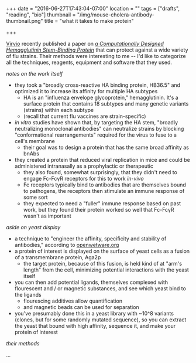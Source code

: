 +++
date = "2016-06-27T17:43:04-07:00"
location = ""
tags = ["drafts", "reading", "bio"]
thumbnail = "/img/mouse-cholera-antibody-thumbnail.png"
title = "what it takes to make protein"

+++

[Virvio](http://www.virvioinc.com/research/) recently published a paper
on [*a Computationally Designed Hemagglutinin Stem-Binding Protein*](http://journals.plos.org/plospathogens/article?id=10.1371/journal.ppat.1005409)
that can protect against a wide variety of flu strains.
Their methods were interesting to me --
I'd like to categorize all the techniques, reagents, equipment and software that they used.

<!--more-->

*notes on the work itself*

* they took a "broadly cross-reactive HA binding protein, HB36.5"
and optimized it to increase its affinity for multiple HA subtypes
  * HA is an "influenza envelope glycoprotein," hemagglutinin.
  It's a surface protein that contains 18 subtypes
  and many genetic variants (strains) within each subtype
  * (recall that current flu vaccines are strain-specific)
* *in vitro* studies have shown that, by targeting the HA stem,
"broadly neutralizing monoclonal antibodies" can neutralize strains
by blocking "conformational rearrangements" required for the virus to fuse to a cell's membrane
  * their goal was to design a protein that has the same broad affinity as bnAbs
* they created a protein that reduced viral replication in mice
and could be administered intranasally as a prophylactic or therapeutic
  * they also found, somewhat surprisingly,
  that they didn't need to engage Fc-FcγR receptors for this to work *in-vivo*
  * Fc receptors typically bind to antibodies that are themselves bound to pathogens,
  the receptors then stimulate an immune response of some sort
  * they expected to need a "fuller" immune response based on past work,
  but they found their protein worked so well that Fc-FcγR wasn't as important


*aside on yeast display*

* a technique to "engineer the affinity, specificity and stability of antibodies,"
according to [openwetware.org](http://openwetware.org/images/8/8d/Yeast_surface_display.pdf)
* a protein of interest is displayed on the surface of yeast cells
as a fusion of a transmembrane protein, Aga2p
  * the target protein, because of this fusion, is held kind of at "arm's length" from the cell,
  minimizing potential interactions with the yeast itself
* you can then add potential ligands, themselves complexed with flourescent and / or magnetic substances,
and see which yeast bind to the ligands
  * flourescing additives allow quantification
  * and magnetic beads can be used for separation
* you've presumably done this in a yeast library with ~10^8 variants
(clones, but for some randomly mutated sequence),
so you can extract the yeast that bound with high affinity, sequence it, and make your protein of interest


*their methods*

...
